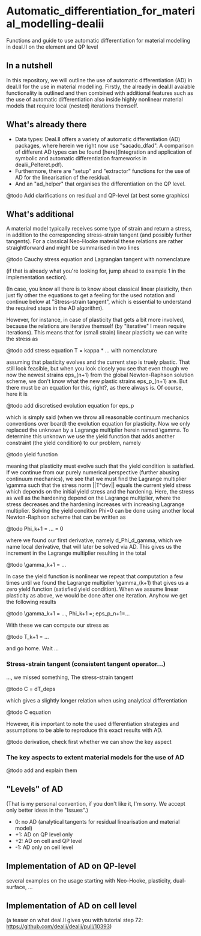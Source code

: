 # Automatic_differentiation_for_material_modelling-dealii
Functions and guide to use automatic differentiation for material modelling in deal.II on the element and QP level

## In a nutshell
In this repository, we will outline the use of automatic differentiation (AD) in deal.II for the use in material modelling. Firstly, the already in deal.II avaiable functionality is outlined and then combined with additional features such as the use of automatic differentiation also inside highly nonlinear material models that require local (nested) iterations themself.

## What's already there
- Data types: Deal.II offers a variety of automatic differentiation (AD) packages, where herein we right now use "sacado_dfad". A comparison of different AD types can be found [here](Integration and application of symbolic and automatic differentiation frameworks in dealii_Pelteret.pdf).
- Furthermore, there are "setup" and "extractor" functions for the use of AD for the linearisation of the residual.
- And an "ad_helper" that organises the differentiation on the QP level.

@todo Add clarifications on residual and QP-level (at best some graphics)

## What's additional
A material model typically receives some type of strain and return a stress, in addition to the corresponding stress-strain tangent (and possibly further tangents). For a classical Neo-Hooke material these relations are rather straightforward and might be summarised in two lines

@todo Cauchy stress equation and Lagrangian tangent with nomenclature

(if that is already what you're looking for, jump ahead to example 1 in the implementation section).

(In case, you know all there is to know about classical linear plasticity, then just fly other the equations to get a feeling for the used notation and continue below at "Stress-strain tangent", which is essential to understand the required steps in the AD algorithm).

However, for instance, in case of plasticity that gets a bit more involved, because the relations are iterative themself (by "iterative" I mean require iterations). This means that for (small strain) linear plasticity we can write the stress as

@todo add stress equation T = kappa * ... with nomenclature

assuming that plasticity evolves and the current step is truely plastic. That still look feasible, but when you look closely you see that even though we now the newest strains eps_(n+1) from the global Newton-Raphson solution scheme,  we don't know what the new plastic strains eps_p_(n+1) are. But there must be an equation for this, right?, as there always is. Of course, here it is

@todo add discretised evolution equation for eps_p

which is simply said (when we throw all reasonable continuum mechanics conventions over board) the evolution equation for plasticity. Now we only replaced the unknown by a Lagrange multiplier herein named \gamma. To determine this unknown we use the yield function that adds another constraint (the yield condition) to our problem, namely

@todo yield function

meaning that plasticity must evolve such that the yield condition is satisfied. If we continue from our purely numerical perspective (further abusing continuum mechanics), we see that we must find the Lagrange multiplier \gamma such that the stress norm ||T^dev|| equals the current yield stress which depends on the initial yield stress and the hardening. Here, the stress as well as the hardening depend on the Lagrange multiplier, where the stress decreases and the hardening increases with increasing Lagrange multiplier. Solving the yield condition Phi=0 can be done using another local Newton-Raphson scheme that can be written as

@todo Phi_k+1 = ... = 0

where we found our first derivative, namely d_Phi_d_gamma, which we name local derivative, that will later be solved via AD. This gives us the increment in the Lagrange multiplier resulting in the total 

@todo \gamma_k+1 = ...

In case the yield function is nonlinear we repeat that computation a few times until we found the Lagrange multiplier \gamma_(k+1) that gives us a zero yield function (satisfied yield condition). When we assume linear plasticity as above, we would be done after one iteration. Anyhow we get the following results

@todo \gamma_k+1 = ..., Phi_k+1 =; eps_p_n+1=...

With these we can compute our stress as

@todo T_k+1 = ...

and go home.  Wait ...

### Stress-strain tangent (consistent tangent operator...)
..., we missed something, The stress-strain tangent

@todo C = dT_deps

which gives a slightly longer relation when using analytical differentiation

@todo C equation

However, it is important to note the used differentiation strategies and assumptions to be able to reproduce this exact results with AD.

@todo derivation, check first whether we can show the key aspect

### The key aspects to extent material models for the use of AD

@todo add and explain them

## "Levels" of AD
(That is my personal convention, if you don't like it, I'm sorry. We accept only better ideas in the "Issues".)
- 0: no AD (analytical tangents for residual linearisation and material model)
- +1: AD on QP level only
- +2: AD on cell and QP level
- -1: AD only on cell level

## Implementation of AD on QP-level
several examples on the usage starting with Neo-Hooke, plasticity, dual-surface, ...

## Implementation of AD on cell level
(a teaser on what deal.II gives you with tutorial step 72: https://github.com/dealii/dealii/pull/10393)
